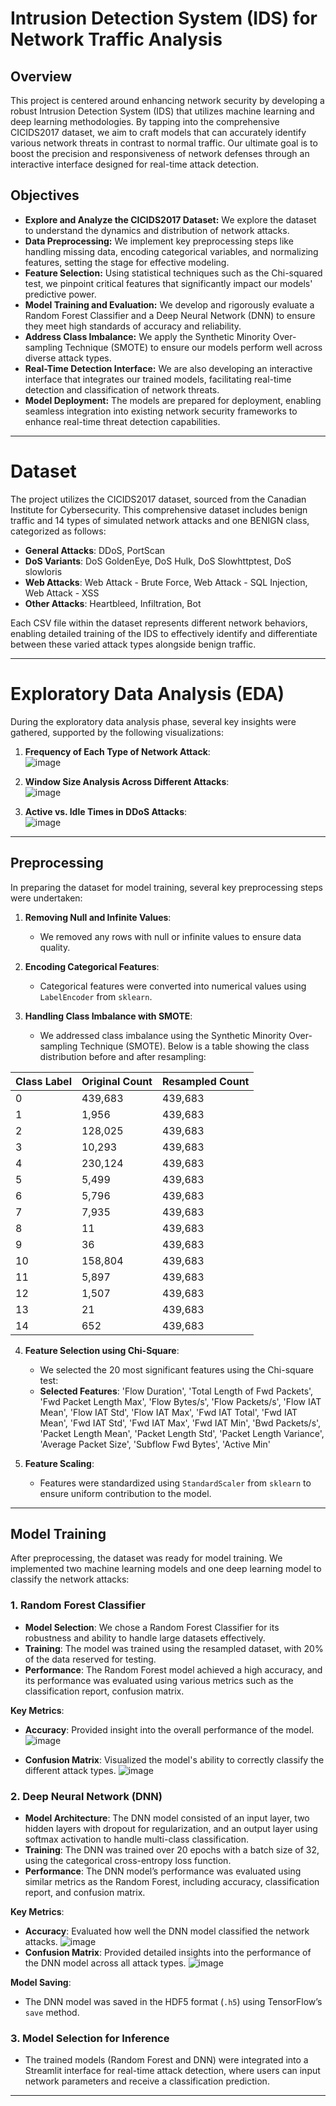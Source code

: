 # Intrusion Detection System (IDS) for Network Traffic Analysis

## Overview
This project is centered around enhancing network security by developing a robust Intrusion Detection System (IDS) that utilizes machine learning and deep learning methodologies. By tapping into the comprehensive CICIDS2017 dataset, we aim to craft models that can accurately identify various network threats in contrast to normal traffic. Our ultimate goal is to boost the precision and responsiveness of network defenses through an interactive interface designed for real-time attack detection.

## Objectives
- **Explore and Analyze the CICIDS2017 Dataset:** We explore the dataset to understand the dynamics and distribution of network attacks.
- **Data Preprocessing:** We implement key preprocessing steps like handling missing data, encoding categorical variables, and normalizing features, setting the stage for effective modeling.
- **Feature Selection:** Using statistical techniques such as the Chi-squared test, we pinpoint critical features that significantly impact our models' predictive power.
- **Model Training and Evaluation:** We develop and rigorously evaluate a Random Forest Classifier and a Deep Neural Network (DNN) to ensure they meet high standards of accuracy and reliability.
- **Address Class Imbalance:** We apply the Synthetic Minority Over-sampling Technique (SMOTE) to ensure our models perform well across diverse attack types.
- **Real-Time Detection Interface:** We are also developing an interactive interface that integrates our trained models, facilitating real-time detection and classification of network threats.
- **Model Deployment:** The models are prepared for deployment, enabling seamless integration into existing network security frameworks to enhance real-time threat detection capabilities.


---

# Dataset

The project utilizes the CICIDS2017 dataset, sourced from the Canadian Institute for Cybersecurity. This comprehensive dataset includes benign traffic and 14 types of simulated network attacks and one BENIGN class, categorized as follows:

- **General Attacks**: DDoS, PortScan
- **DoS Variants**: DoS GoldenEye, DoS Hulk, DoS Slowhttptest, DoS slowloris
- **Web Attacks**: Web Attack - Brute Force, Web Attack - SQL Injection, Web Attack - XSS
- **Other Attacks**: Heartbleed, Infiltration, Bot

Each CSV file within the dataset represents different network behaviors, enabling detailed training of the IDS to effectively identify and differentiate between these varied attack types alongside benign traffic.


---

# Exploratory Data Analysis (EDA)

During the exploratory data analysis phase, several key insights were gathered, supported by the following visualizations:

1. **Frequency of Each Type of Network Attack**:  
   ![image](https://github.com/user-attachments/assets/fba17750-b508-4306-b188-75cb7d7481b3)


2. **Window Size Analysis Across Different Attacks**:  
   ![image](https://github.com/user-attachments/assets/635092bf-0c7e-4a7b-b50e-3e9dc552417c)


3. **Active vs. Idle Times in DDoS Attacks**:  
   ![image](https://github.com/user-attachments/assets/26dacd82-16a0-4017-ae74-69a7985fd65a)
---

## Preprocessing

In preparing the dataset for model training, several key preprocessing steps were undertaken:

1. **Removing Null and Infinite Values**:  
   - We removed any rows with null or infinite values to ensure data quality.

2. **Encoding Categorical Features**:  
   - Categorical features were converted into numerical values using `LabelEncoder` from `sklearn`.

3. **Handling Class Imbalance with SMOTE**:  
   - We addressed class imbalance using the Synthetic Minority Over-sampling Technique (SMOTE). Below is a table showing the class distribution before and after resampling:

| Class Label | Original Count | Resampled Count |
|-------------|----------------|-----------------|
| 0           | 439,683        | 439,683         |
| 1           | 1,956          | 439,683         |
| 2           | 128,025        | 439,683         |
| 3           | 10,293         | 439,683         |
| 4           | 230,124        | 439,683         |
| 5           | 5,499          | 439,683         |
| 6           | 5,796          | 439,683         |
| 7           | 7,935          | 439,683         |
| 8           | 11             | 439,683         |
| 9           | 36             | 439,683         |
| 10          | 158,804        | 439,683         |
| 11          | 5,897          | 439,683         |
| 12          | 1,507          | 439,683         |
| 13          | 21             | 439,683         |
| 14          | 652            | 439,683         |

4. **Feature Selection using Chi-Square**:  
   - We selected the 20 most significant features using the Chi-square test:
   - **Selected Features**: 'Flow Duration', 'Total Length of Fwd Packets', 'Fwd Packet Length Max', 'Flow Bytes/s', 'Flow Packets/s', 'Flow IAT Mean', 'Flow IAT Std', 'Flow IAT Max', 'Fwd IAT Total', 'Fwd IAT Mean', 'Fwd IAT Std', 'Fwd IAT Max', 'Fwd IAT Min', 'Bwd Packets/s', 'Packet Length Mean', 'Packet Length Std', 'Packet Length Variance', 'Average Packet Size', 'Subflow Fwd Bytes', 'Active Min'

5. **Feature Scaling**:  
   - Features were standardized using `StandardScaler` from `sklearn` to ensure uniform contribution to the model.


---

## Model Training

After preprocessing, the dataset was ready for model training. We implemented two machine learning models and one deep learning model to classify the network attacks:

### 1. **Random Forest Classifier**  
   - **Model Selection**: We chose a Random Forest Classifier for its robustness and ability to handle large datasets effectively.
   - **Training**: The model was trained using the resampled dataset, with 20% of the data reserved for testing. 
   - **Performance**: The Random Forest model achieved a high accuracy, and its performance was evaluated using various metrics such as the classification report, confusion matrix.

   **Key Metrics**:
   - **Accuracy**: Provided insight into the overall performance of the model.
![image](https://github.com/user-attachments/assets/b7428a9e-c873-4908-a60d-28d1ab991d1c)

   - **Confusion Matrix**: Visualized the model's ability to correctly classify the different attack types.
![image](https://github.com/user-attachments/assets/0a59618a-d289-4041-ad7f-978da4c37761)
   
### 2. **Deep Neural Network (DNN)**  
   - **Model Architecture**: The DNN model consisted of an input layer, two hidden layers with dropout for regularization, and an output layer using softmax activation to handle multi-class classification.
   - **Training**: The DNN was trained over 20 epochs with a batch size of 32, using the categorical cross-entropy loss function.
   - **Performance**: The DNN model’s performance was evaluated using similar metrics as the Random Forest, including accuracy, classification report, and confusion matrix.

   **Key Metrics**:
   - **Accuracy**: Evaluated how well the DNN model classified the network attacks.
![image](https://github.com/user-attachments/assets/c7c307b9-f698-47fb-8c59-8a550daadee7)
   - **Confusion Matrix**: Provided detailed insights into the performance of the DNN model across all attack types.
![image](https://github.com/user-attachments/assets/4d6ee1b4-fab8-476e-8987-1bd16a938b07)

   **Model Saving**:
   - The DNN model was saved in the HDF5 format (`.h5`) using TensorFlow’s `save` method.

### 3. **Model Selection for Inference**
   - The trained models (Random Forest and DNN) were integrated into a Streamlit interface for real-time attack detection, where users can input network parameters and receive a classification prediction.

---
